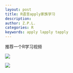 ```yaml
---
layout: post
title: R语言apply家族学习
description:
author: Z.P.L.
categories: R
keywords: apply lapply tapply
---
```


推荐一个R学习视频

![](https://www.dailymotion.com/video/x7bur2y)  

![](https://www.youtube.com/watch?v=IGJMb95--m8&list=PL_bgmYHGITt-8Noh1fZpxTHJ-GrBb626R&index=27&t=233s)
